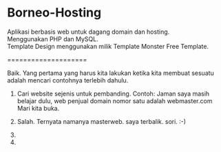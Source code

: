 # Borneo-Hosting
Aplikasi berbasis web untuk dagang domain dan hosting.<br>
Menggunakan PHP dan MySQL.<br>
Template Design menggunakan milik Template Monster Free Template.<br>

====================<br>

Baik. Yang pertama yang harus kita lakukan ketika kita membuat sesuatu adalah mencari contohnya terlebih dahulu.

1. Cari website sejenis untuk pembanding.
   Contoh:
   Jaman saya masih belajar dulu, web penjual domain nomor satu adalah webmaster.com
   Mari kita buka.
2. Salah. Ternyata namanya masterweb. saya terbalik. sori. :-)
3. 

4. 
